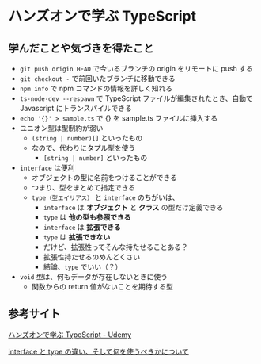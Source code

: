 # ハンズオンで学ぶ TypeScript

## 学んだことや気づきを得たこと

- `git push origin HEAD` で今いるブランチの origin をリモートに push する
- `git checkout -` で前回いたブランチに移動できる
- `npm info` で npm コマンドの情報を詳しく知れる
- `ts-node-dev --respawn` で TypeScript ファイルが編集されたとき、自動で Javascript にトランスパイルできる
- `echo '{}' > sample.ts` で {} を sample.ts ファイルに挿入する
- ユニオン型は型制約が弱い
  - `(string | number)[]` といったもの
  - なので、代わりにタプル型を使う
    - `[string | number]` といったもの
- `interface` は便利
  - オブジェクトの型に名前をつけることができる
  - つまり、型をまとめて指定できる
  - `type（型エイリアス）` と `interface` のちがいは、
    - `interface` は **オブジェクト** と **クラス** の型だけ定義できる
    - `type` は **他の型も参照できる**
    - `interface` は **拡張できる**
    - `type` は **拡張できない**
    - だけど、拡張性ってそんな持たせることある？
    - 拡張性持たせるのめんどくさい
    - 結論、`type` でいい（？）
- `void` 型は、何もデータが存在しないときに使う
	- 関数からの return 値がないことを期待する型

## 参考サイト

[ハンズオンで学ぶ TypeScript - Udemy](https://www.udemy.com/course/ts-for-js-developers/learn/lecture/17755872#overview)

[interface と type の違い、そして何を使うべきかについて](https://zenn.dev/luvmini511/articles/6c6f69481c2d17)

